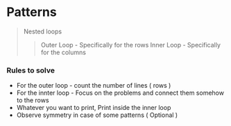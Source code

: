 # Patterns

> Nested loops
>> Outer Loop - Specifically for the rows
>> Inner Loop - Specifically for the columns 


### Rules to solve
* For the outer loop - count the number of lines ( rows )
* For the innter loop - Focus on the problems and connect them somehow to the rows
* Whatever you want to print, Print inside the inner loop
* Observe symmetry in case of some patterns ( Optional )
